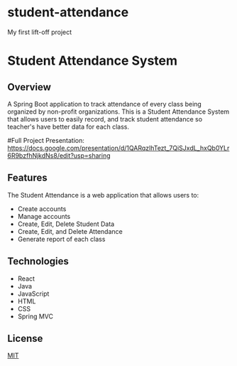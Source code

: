 # student-attendance
My first lift-off project
# Student Attendance System

## Overview
A Spring Boot application to track attendance of every class being organized by non-profit organizations.
This is a Student Attendance System that allows users to easily record,
 and track student attendance so teacher's have better data for each class.
 
#Full Project Presentation: 
https://docs.google.com/presentation/d/1QARqzlhTezt_7QiSJxdL_hxQb0YLr6R9bzfhNjkdNs8/edit?usp=sharing

## Features
The Student Attendance is a web application that allows users to:
- Create accounts
- Manage accounts
- Create, Edit, Delete Student Data
- Create, Edit, and Delete Attendance
- Generate report of each class

## Technologies
- React
- Java
- JavaScript
- HTML
- CSS
- Spring MVC


## License
[MIT](LICENSE)
